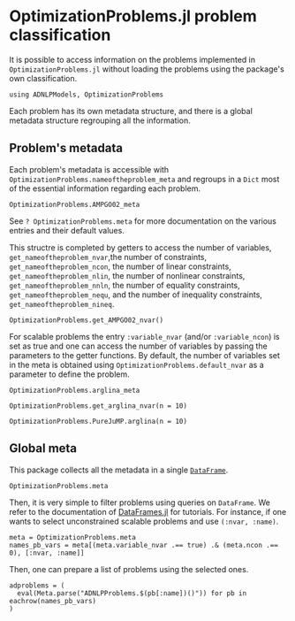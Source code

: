 # OptimizationProblems.jl problem classification

It is possible to access information on the problems implemented in `OptimizationProblems.jl` without loading the problems using the package's own classification.
​
```@example 1
using ADNLPModels, OptimizationProblems
```

Each problem has its own metadata structure, and there is a global metadata structure regrouping all the information.

## Problem's metadata

Each problem's metadata is accessible with `OptimizationProblems.nameoftheproblem_meta` and regroups in a `Dict` most of the essential information regarding each problem.

```@example 1
OptimizationProblems.AMPGO02_meta
```
See `? OptimizationProblems.meta` for more documentation on the various entries and their default values.

This structre is completed by getters to access the number of variables, `get_nameoftheproblem_nvar`,the number of constraints, `get_nameoftheproblem_ncon`, the number of linear constraints, `get_nameoftheproblem_nlin`, the number of nonlinear constraints, `get_nameoftheproblem_nnln`, the number of equality constraints, `get_nameoftheproblem_nequ`, and the number of inequality constraints, `get_nameoftheproblem_nineq`.
```@example 1
OptimizationProblems.get_AMPGO02_nvar()
```
For scalable problems the entry `:variable_nvar` (and/or `:variable_ncon`) is set as true and one can access the number of variables by passing the parameters to the getter functions. By default, the number of variables set in the meta is obtained using `OptimizationProblems.default_nvar` as a parameter to define the problem.
```@example 1
OptimizationProblems.arglina_meta
```
```@example 1
OptimizationProblems.get_arglina_nvar(n = 10)
```
```@example 1
OptimizationProblems.PureJuMP.arglina(n = 10)
```

## Global meta

This package collects all the metadata in a single [`DataFrame`](https://github.com/JuliaData/DataFrames.jl).
```@example 1
OptimizationProblems.meta
```
Then, it is very simple to filter problems using queries on `DataFrame`. We refer to the documentation of [DataFrames.jl](https://dataframes.juliadata.org/stable/) for tutorials. For instance, if one wants to select unconstrained scalable problems and use `(:nvar, :name)`.
```@example 1
meta = OptimizationProblems.meta
names_pb_vars = meta[(meta.variable_nvar .== true) .& (meta.ncon .== 0), [:nvar, :name]]
```
Then, one can prepare a list of problems using the selected ones.
```@example 1
adproblems = (
  eval(Meta.parse("ADNLPProblems.$(pb[:name])()")) for pb in eachrow(names_pb_vars)
)
```
